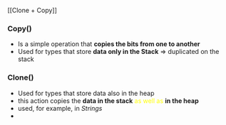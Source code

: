 [[Clone + Copy]]

### Copy()
- Is a simple operation that **copies the bits from one to another**
- Used for types that store **data only in the Stack** => duplicated on the stack


### Clone()
- Used for types that store data also in the heap
- this action copies the **data in the stack** <span style="color:#ffff00">as well as </span>**in the heap**
- used, for example, in *Strings*
- 